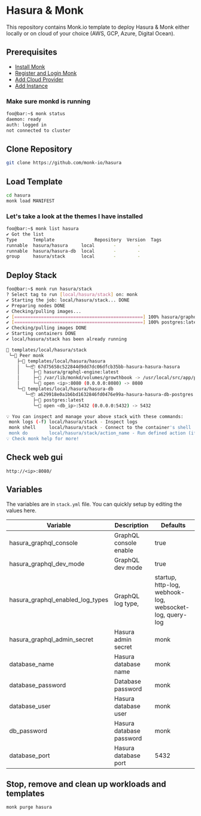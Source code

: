 # Hasura & Monk

This repository contains Monk.io template to deploy Hasura & Monk either locally or on cloud of your choice (AWS, GCP, Azure, Digital Ocean).

## Prerequisites

- [Install Monk](https://docs.monk.io/docs/get-monk)
- [Register and Login Monk](https://docs.monk.io/docs/acc-and-auth)
- [Add Cloud Provider](https://docs.monk.io/docs/cloud-provider)
- [Add Instance](https://docs.monk.io/docs/multi-cloud)

### Make sure monkd is running

```bash
foo@bar:~$ monk status
daemon: ready
auth: logged in
not connected to cluster
```

## Clone Repository

```bash
git clone https://github.com/monk-io/hasura
```

## Load Template

```bash
cd hasura
monk load MANIFEST
```

### Let's take a look at the themes I have installed

```bash
foo@bar:~$ monk list hasura
✔ Got the list
Type      Template               Repository  Version  Tags
runnable  hasura/hasura     local       -        -
runnable  hasura/hasura-db  local       -        -
group     hasura/stack      local       -        -
```

## Deploy Stack

```bash
foo@bar:~$ monk run hasura/stack
? Select tag to run [local/hasura/stack] on: monk
✔ Starting the job: local/hasura/stack... DONE
✔ Preparing nodes DONE
✔ Checking/pulling images...
✔ [================================================] 100% hasura/graphql-engine:latest monk
✔ [================================================] 100% postgres:latest monk
✔ Checking/pulling images DONE
✔ Starting containers DONE
✔ local/hasura/stack has been already running

🔩 templates/local/hasura/stack
 └─🧊 Peer monk
    ├─🔩 templates/local/hasura/hasura
    │  └─📦 67d75658c522844d9dd7dc06dfcb35bb-hasura-hasura-hasura
    │     ├─🧩 hasura/graphql-engine:latest
    │     ├─💾 /var/lib/monkd/volumes/growthbook -> /usr/local/src/app/packages/back-end/uploads
    │     └─🔌 open <ip>:8080 (0.0.0.0:8080) -> 8080
    └─🔩 templates/local/hasura/hasura-db
       └─📦 a629918e0a1b6bd1632846fd0476e99a-hasura-hasura-db-postgres
          ├─🧩 postgres:latest
          └─🔌 open <db_ip>:5432 (0.0.0.0:5432) -> 5432

💡 You can inspect and manage your above stack with these commands:
 monk logs (-f) local/hasura/stack - Inspect logs
 monk shell     local/hasura/stack - Connect to the container's shell
 monk do        local/hasura/stack/action_name - Run defined action (if exists)
💡 Check monk help for more!
```

## Check web gui

`http://<ip>:8080/`

## Variables

The variables are in `stack.yml` file. You can quickly setup by editing the values here.

| Variable                         | Description              | Defaults                                                 |
|----------------------------------|--------------------------|----------------------------------------------------------|
| hasura_graphql_console           | GraphQL console enable   | true                                                     |
| hasura_graphql_dev_mode          |  GraphQL dev mode        | true                                                     |
| hasura_graphql_enabled_log_types | GraphQL log type,        | startup, http-log, webhook-log, websocket-log, query-log |
| hasura_graphql_admin_secret      | Hasura admin secret      | monk                                                     |
| database_name                    | Hasura database name     | monk                                                     |
| database_password                | Database password        | monk                                                     |
| database_user                    | Hasura database user     | monk                                                     |
| db_password                      | Hasura database password | monk                                                     |
| database_port                    | Hasura database port     | 5432                                                     |

## Stop, remove and clean up workloads and templates

```bash
monk purge hasura
```
